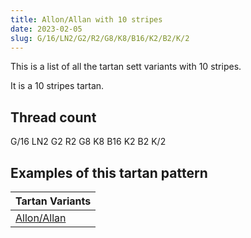 ```yaml
---
title: Allon/Allan with 10 stripes
date: 2023-02-05
slug: G/16/LN2/G2/R2/G8/K8/B16/K2/B2/K/2
---
```

This is a list of all the tartan sett variants with 10 stripes.

It is a 10 stripes tartan.


## Thread count
G/16 LN2 G2 R2 G8 K8 B16 K2 B2 K/2

## Examples of this tartan pattern

| Tartan Variants |
|---------------|
| [Allon/Allan](/variants/g/16/ln2/g2/r2/g8/k8/b16/k2/b2/k/2-b304080-g008000-k000000-lne0e0e0-rc00000)||
